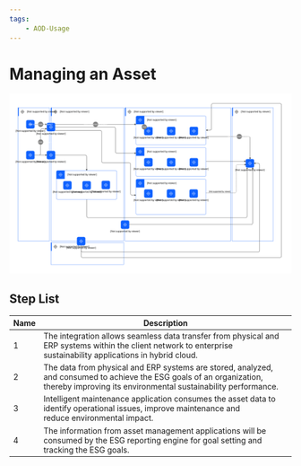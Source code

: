 ```yaml
---
tags:
    - AOD-Usage
---
```


#  Managing an Asset


![Managing an Asset](../../../../img/aodusagescenario_3V0tBuXAJiH_XKAu2HQcU.svg)














## Step List

| Name | Description |
| --- | --- | 
 | 1 | The integration allows seamless data transfer from physical and ERP systems within the client network to enterprise sustainability&nbsp;applications in hybrid cloud. |
 | 2 | The data from physical and ERP systems are stored, analyzed, and consumed to achieve the ESG goals of an organization, thereby&nbsp;improving its environmental sustainability performance.&nbsp; |
 | 3 | Intelligent maintenance application consumes the asset data to identify operational issues, improve maintenance and reduce&nbsp;environmental impact.&nbsp; |
 | 4 | The information from asset management applications will be consumed by the ESG reporting engine for goal setting and tracking&nbsp;the ESG goals.&nbsp; |

    

